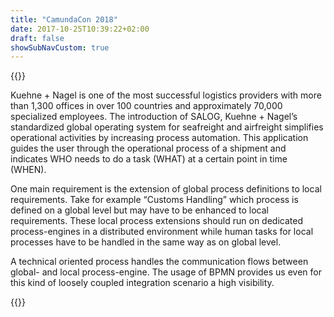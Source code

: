 ```yaml
---
title: "CamundaCon 2018"
date: 2017-10-25T10:39:22+02:00
draft: false
showSubNavCustom: true
---
```



{{<camundacon-talk title="Process Extensions in a Distributed Environment" date="Thursday, September 20, 3:30 pm" speakers="Stefan Becke, Patrick Schalk" headshot="stefan.jpg" headshot2="patrick.png" about2="Patrick Schalk - I'm a senior consultant and BPM craftsman at Holisticon AG, an IT and Management consulting company in Hamburg, Germany. For five years I've been working in projects with Camunda BPM and I really enjoyed it. I mostly worked with JEE and Spring, but I’m also very interested into Go (the programming language). If I'm not programming, I’m probably off climbing somewhere." about="Stefan Becke is working as Lead Architect at Kuehne + Nagel (AG & Co.) KG. He has more than 10 years experiences within the software development and a passion for Java/BPM open-source technologies.">}}
<p>
Kuehne + Nagel is one of the most successful logistics providers with more than 1,300 offices in over 100 countries and approximately 70,000 specialized employees. The introduction of SALOG, Kuehne + Nagel’s standardized global operating system for seafreight and airfreight simplifies operational activities by increasing process automation. This application guides the user through the operational process of a shipment and indicates WHO needs to do a task (WHAT) at a certain point in time (WHEN).
</p>
<p>
One main requirement is the extension of global process definitions to local requirements. Take for example “Customs Handling” which process is defined on a global level but may have to be enhanced to local requirements. These local process extensions should run on dedicated process-engines in a distributed environment while human tasks for local processes have to be handled in the same way as on global level. 
</p>
<p>
A technical oriented process handles the communication flows between global- and local process-engine. The usage of BPMN provides us even for this kind of loosely coupled integration scenario a high visibility. 
</p>
 
{{</camundacon-talk>}}
